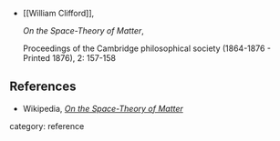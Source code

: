 

* [[William Clifford]],

  _On the Space-Theory of Matter_,

  Proceedings of the Cambridge philosophical society (1864-1876 - Printed 1876), 2: 157-158

## References

* Wikipedia, _[On the Space-Theory of Matter](http://en.wikisource.org/wiki/On_the_Space-Theory_of_Matter)_

category: reference